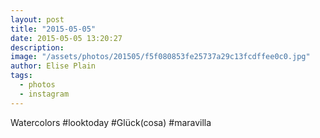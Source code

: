 ```yaml
---
layout: post
title: "2015-05-05"
date: 2015-05-05 13:20:27
description: 
image: "/assets/photos/201505/f5f080853fe25737a29c13fcdffee0c0.jpg"
author: Elise Plain
tags: 
  - photos
  - instagram
---
```


Watercolors #looktoday #Glück(cosa) #maravilla
<p></p>
